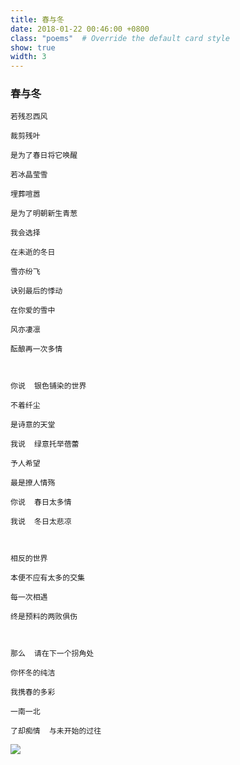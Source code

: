 ```yaml
---
title: 春与冬
date: 2018-01-22 00:46:00 +0800
class: "poems"  # Override the default card style
show: true
width: 3
---
```


### 春与冬

```angular2html
若残忍西风

裁剪残叶

是为了春日将它唤醒

若冰晶莹雪

埋葬喧嚣

是为了明朝新生青葱

我会选择

在未逝的冬日

雪亦纷飞

诀别最后的悸动

在你爱的雪中

风亦凄凛

酝酿再一次多情



你说  银色铺染的世界

不着纤尘

是诗意的天堂

我说  绿意托举蓓蕾

予人希望

最是撩人情殇

你说  春日太多情

我说  冬日太悲凉



相反的世界

本便不应有太多的交集

每一次相遇

终是预料的两败俱伤



那么  请在下一个拐角处

你怀冬的纯洁

我携春的多彩

一南一北

了却痴情  与未开始的过往
```

<div>
<img src="{{ 'assets/images/poems/spring_winter.jpg' | relative_url }}" class="img-fluid rounded" >
</div>